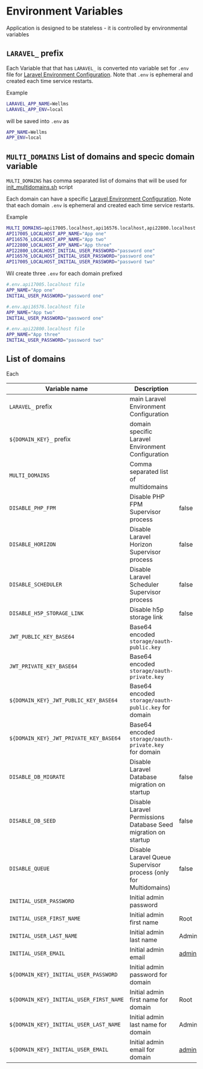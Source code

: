 # Environment Variables

Application is designed to be stateless - it is controlled by environmental variables

## `LARAVEL_` prefix

Each Variable that that has `LARAVEL_` is converted nto variable set for `.env` file for [Laravel Environment Configuration](https://laravel.com/docs/11.x/configuration#environment-configuration). Note that `.env` is ephemeral and created each time service restarts.

Example

```bash
LARAVEL_APP_NAME=Wellms
LARAVEL_APP_ENV=local
```

will be saved into `.env` as

```bash
APP_NAME=Wellms
APP_ENV=local
```

## `MULTI_DOMAINS` List of domains and specic domain variable

`MULTI_DOMAINS` has comma separated list of domains that will be used for [init_multidomains.sh](init-script.md) script

Each domain can have a specific [Laravel Environment Configuration](https://laravel.com/docs/11.x/configuration#environment-configuration). Note that each domain `.env` is ephemeral and created each time service restarts.

Example

```bash
MULTI_DOMAINS=api17005.localhost,api16576.localhost,api22800.localhost
API17005_LOCALHOST_APP_NAME="App one"
API16576_LOCALHOST_APP_NAME="App two"
API22800_LOCALHOST_APP_NAME="App three"
API22800_LOCALHOST_INITIAL_USER_PASSWORD="password one"
API16576_LOCALHOST_INITIAL_USER_PASSWORD="password one"
API17005_LOCALHOST_INITIAL_USER_PASSWORD="password two"
```

Wil create three `.env` for each domain prefixed

```bash
#.env.api17005.localhost file
APP_NAME="App one"
INITIAL_USER_PASSWORD="password one"
```

```bash
#.env.api16576.localhost file
APP_NAME="App two"
INITIAL_USER_PASSWORD="password one"
```

```bash
#.env.api22800.localhost file
APP_NAME="App three"
INITIAL_USER_PASSWORD="password two"
```

## List of domains

Each

| Variable name                           | Description                                                      | Default             |
| --------------------------------------- | ---------------------------------------------------------------- | ------------------- |
| `LARAVEL_` prefix                       | main Laravel Environment Configuration                           |                     |
| `${DOMAIN_KEY}_` prefix                 | domain specific Laravel Environment Configuration                |                     |
| `MULTI_DOMAINS`                         | Comma separated list of multidomains                             |                     |
| `DISABLE_PHP_FPM`                       | Disable PHP FPM Supervisor process                               | false               |
| `DISABLE_HORIZON`                       | Disable Laravel Horizon Supervisor process                       | false               |
| `DISABLE_SCHEDULER`                     | Disable Laravel Scheduler Supervisor process                     | false               |
| `DISABLE_H5P_STORAGE_LINK`              | Disable h5p storage link                                         | false               |
| `JWT_PUBLIC_KEY_BASE64`                 | Base64 encoded `storage/oauth-public.key`                        |                     |
| `JWT_PRIVATE_KEY_BASE64`                | Base64 encoded `storage/oauth-private.key`                       |                     |
| `${DOMAIN_KEY}_JWT_PUBLIC_KEY_BASE64`   | Base64 encoded `storage/oauth-public.key` for domain             |                     |
| `${DOMAIN_KEY}_JWT_PRIVATE_KEY_BASE64`  | Base64 encoded `storage/oauth-private.key` for domain            |                     |
| `DISABLE_DB_MIGRATE`                    | Disable Laravel Database migration on startup                    | false               |
| `DISABLE_DB_SEED`                       | Disable Laravel Permissions Database Seed migration on startup   | false               |
| `DISABLE_QUEUE`                         | Disable Laravel Queue Supervisor process (only for Multidomains) | false               |
| `INITIAL_USER_PASSWORD`                 | Initial admin password                                           |                     |
| `INITIAL_USER_FIRST_NAME`               | Initial admin first name                                         | Root                |
| `INITIAL_USER_LAST_NAME`                | Initial admin last name                                          | Admin               |
| `INITIAL_USER_EMAIL`                    | Initial admin email                                              | admin@escolalms.com |
| `${DOMAIN_KEY}_INITIAL_USER_PASSWORD`   | Initial admin password for domain                                |                     |
| `${DOMAIN_KEY}_INITIAL_USER_FIRST_NAME` | Initial admin first name for domain                              | Root                |
| `${DOMAIN_KEY}_INITIAL_USER_LAST_NAME`  | Initial admin last name for domain                               | Admin               |
| `${DOMAIN_KEY}_INITIAL_USER_EMAIL`      | Initial admin email for domain                                   | admin@escolalms.com |
